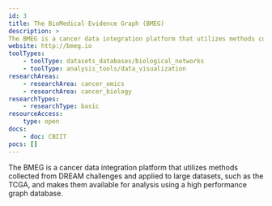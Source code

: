 ```yaml
---
id: 3
title: The BioMedical Evidence Graph (BMEG)
description: >
The BMEG is a cancer data integration platform that utilizes methods collected from DREAM challenges and applied to large datasets, such as the TCGA, and makes them available for analysis using a high performance graph database.
website: http://bmeg.io
toolTypes:
    - toolType: datasets_databases/biological_networks
    - toolType: analysis_tools/data_visualization
researchAreas:
    - researchArea: cancer_omics
    - researchArea: cancer_biology
researchTypes:
    - researchType: basic
resourceAccess:
    type: open
docs:
    - doc: CBIIT
pocs: []        
---
```

The BMEG is a cancer data integration platform that utilizes methods collected from DREAM challenges and applied to large datasets, such as the TCGA, and makes them available for analysis using a high performance graph database.

